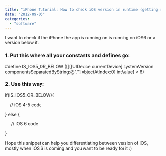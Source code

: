 ```yaml
---
title: "iPhone Tutorial: How to check iOS version in runtime (getting ready for iOS6)"
date: "2012-09-03"
categories: 
  - "software"
---
```


I want to check if the iPhone the app is running on is running on iOS6 or a version below it.  
  

### 1\. Put this where all your constants and defines go:

  

  
  

#define IS\_IOS5\_OR\_BELOW (\[\[\[\[UIDevice currentDevice\].systemVersion componentsSeparatedByString:@"."\] objectAtIndex:0\] intValue\] < 6)

  
  
  
  

### 2\. Use this way:

  

  
  

if(IS\_IOS5\_OR\_BELOW){

    // iOS 4-5 code

} else {

     // iOS 6 code

}

  
  
  
Hope this snippet can help you differentiating between version of iOS, mostly when iOS 6 is coming and you want to be ready for it :)
